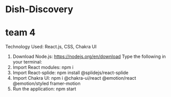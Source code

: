 # Dish-Discovery

# team 4

Technology Used: React.js, CSS, Chakra UI

1. Download Node.js: https://nodejs.org/en/download
   Type the following in your terminal:
3. Import React modules: npm i
4. Import React-splide: npm install @splidejs/react-splide
5. Import Chakra UI: npm i @chakra-ui/react @emotion/react @emotion/styled framer-motion
6. Run the application: npm start
